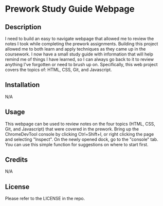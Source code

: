 # Prework Study Guide Webpage

## Description

I need to build an easy to navigate webpage that allowed me to review the notes I took while completing the prework assignments. Building this project allowed me to both learn and apply techniques as they came up in the coursework. I now have a small study guide with information that will help remind me of things I have learned, so I can always go back to it to review anything I've forgotten or need to brush up on. Specifically, this web project covers the topics of: HTML, CSS, Git, and Javascript.

## Installation

N/A

## Usage

This webpage can be used to review notes on the four topics (HTML, CSS, Git, and Javascript) that were covered in the prework. Bring up the ChromeDevTool console by clicking Ctrl+Shift+I, or right clicking the page and selecting "Inspect". On the newly opened dock, go to the "console" tab. You can use this simple function for suggestions on where to start first.

## Credits

N/A

## License

Please refer to the LICENSE in the repo.